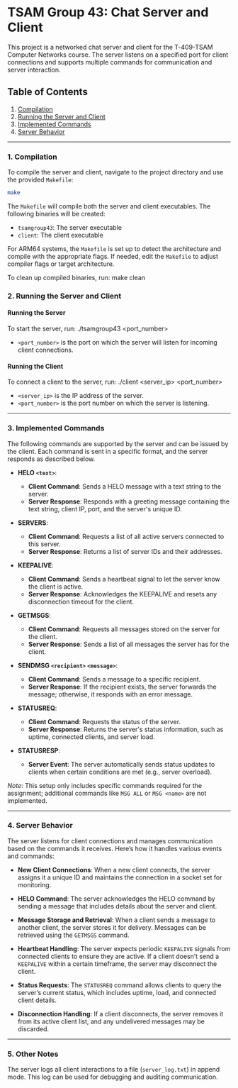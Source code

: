 # TSAM Group 43: Chat Server and Client

This project is a networked chat server and client for the T-409-TSAM Computer Networks course. The server listens on a specified port for client connections and supports multiple commands for communication and server interaction.

## Table of Contents
1. [Compilation](#compilation)
2. [Running the Server and Client](#running-the-server-and-client)
3. [Implemented Commands](#implemented-commands)
4. [Server Behavior](#server-behavior)

---

### 1. Compilation

To compile the server and client, navigate to the project directory and use the provided `Makefile`:

```bash
make
```

The `Makefile` will compile both the server and client executables. The following binaries will be created:

- `tsamgroup43`: The server executable
- `client`: The client executable

For ARM64 systems, the `Makefile` is set up to detect the architecture and compile with the appropriate flags. If needed, edit the `Makefile` to adjust compiler flags or target architecture.

To clean up compiled binaries, run:
make clean


### 2. Running the Server and Client

#### Running the Server

To start the server, run:
./tsamgroup43 <port_number>
- `<port_number>` is the port on which the server will listen for incoming client connections.

#### Running the Client

To connect a client to the server, run:
./client <server_ip> <port_number>
- `<server_ip>` is the IP address of the server.
- `<port_number>` is the port number on which the server is listening.

---

### 3. Implemented Commands

The following commands are supported by the server and can be issued by the client. Each command is sent in a specific format, and the server responds as described below.

- **HELO `<text>`**: 
  - **Client Command**: Sends a HELO message with a text string to the server.
  - **Server Response**: Responds with a greeting message containing the text string, client IP, port, and the server's unique ID.

- **SERVERS**:
  - **Client Command**: Requests a list of all active servers connected to this server.
  - **Server Response**: Returns a list of server IDs and their addresses.

- **KEEPALIVE**:
  - **Client Command**: Sends a heartbeat signal to let the server know the client is active.
  - **Server Response**: Acknowledges the KEEPALIVE and resets any disconnection timeout for the client.

- **GETMSGS**:
  - **Client Command**: Requests all messages stored on the server for the client.
  - **Server Response**: Sends a list of all messages the server has for the client.

- **SENDMSG `<recipient>` `<message>`**:
  - **Client Command**: Sends a message to a specific recipient.
  - **Server Response**: If the recipient exists, the server forwards the message; otherwise, it responds with an error message.

- **STATUSREQ**:
  - **Client Command**: Requests the status of the server.
  - **Server Response**: Returns the server's status information, such as uptime, connected clients, and server load.

- **STATUSRESP**:
  - **Server Event**: The server automatically sends status updates to clients when certain conditions are met (e.g., server overload).

*Note*: This setup only includes specific commands required for the assignment; additional commands like `MSG ALL` or `MSG <name>` are not implemented.

---

### 4. Server Behavior

The server listens for client connections and manages communication based on the commands it receives. Here’s how it handles various events and commands:

- **New Client Connections**: When a new client connects, the server assigns it a unique ID and maintains the connection in a socket set for monitoring.
  
- **HELO Command**: The server acknowledges the HELO command by sending a message that includes details about the server and client.
  
- **Message Storage and Retrieval**: When a client sends a message to another client, the server stores it for delivery. Messages can be retrieved using the `GETMSGS` command.

- **Heartbeat Handling**: The server expects periodic `KEEPALIVE` signals from connected clients to ensure they are active. If a client doesn’t send a `KEEPALIVE` within a certain timeframe, the server may disconnect the client.

- **Status Requests**: The `STATUSREQ` command allows clients to query the server’s current status, which includes uptime, load, and connected client details.

- **Disconnection Handling**: If a client disconnects, the server removes it from its active client list, and any undelivered messages may be discarded.

--- 

### 5. Other Notes

The server logs all client interactions to a file (`server_log.txt`) in append mode. This log can be used for debugging and auditing communication.
